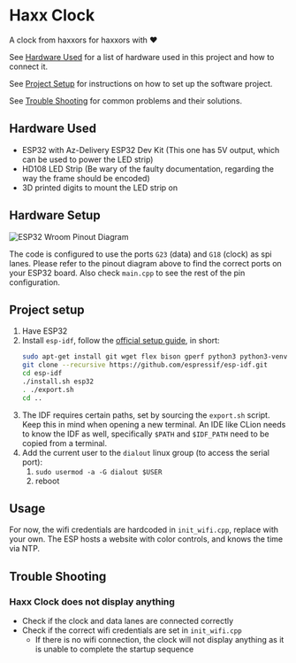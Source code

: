 # Haxx Clock
A clock from haxxors for haxxors with ❤️

See [Hardware Used](#hardware-used) for a list of hardware used in this project and how to connect it.

See [Project Setup](#project-setup) for instructions on how to set up the software project.

See [Trouble Shooting](#trouble-shooting) for common problems and their solutions.

## Hardware Used

- ESP32 with Az-Delivery ESP32 Dev Kit (This one has 5V output, which can be used to power the LED strip)
- HD108 LED Strip (Be wary of the faulty documentation, regarding the way the frame should be encoded)
- 3D printed digits to mount the LED strip on

## Hardware Setup

![ESP32 Wroom Pinout Diagram](https://cdn.shopify.com/s/files/1/1509/1638/files/ESP_-_32_NodeMCU_Developmentboard_Pinout_Diagram.png?7487926392378435209)

The code is configured to use the ports `G23` (data) and `G18` (clock) as spi lanes.
Please refer to the pinout diagram above to find the correct ports on your ESP32 board.
Also check `main.cpp` to see the rest of the pin configuration.

## Project setup
1. Have ESP32
2. Install `esp-idf`, follow the [official setup guide](https://docs.espressif.com/projects/esp-idf/en/latest/esp32/get-started/linux-macos-setup.html), in short:
   ```bash
   sudo apt-get install git wget flex bison gperf python3 python3-venv cmake ninja-build ccache libffi-dev libssl-dev dfu-util libusb-1.0-0
   git clone --recursive https://github.com/espressif/esp-idf.git
   cd esp-idf
   ./install.sh esp32
   . ./export.sh
   cd ..
   ```
3. The IDF requires certain paths, set by sourcing the `export.sh` script. Keep this in mind when opening a new terminal. An IDE like CLion needs to know the IDF as well, specifically `$PATH` and `$IDF_PATH` need to be copied from a terminal.
4. Add the current user to the `dialout` linux group (to access the serial port):
   1. `sudo usermod -a -G dialout $USER`
   2. reboot

## Usage
For now, the wifi credentials are hardcoded in `init_wifi.cpp`, replace with your own. The ESP hosts a website with color controls, and knows the time via NTP.

## Trouble Shooting

### Haxx Clock does not display anything

- Check if the clock and data lanes are connected correctly
- Check if the correct wifi credentials are set in `init_wifi.cpp`
  - If there is no wifi connection, the clock will not display anything as it is unable to complete the startup sequence